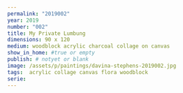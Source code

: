 ```yaml
---
permalink: "2019002"
year: 2019
number: "002"
title: My Private Lumbung
dimensions: 90 x 120
medium: woodblock acrylic charcoal collage on canvas
show_in_home: #true or empty
publish: # notyet or blank
image: /assets/p/paintings/davina-stephens-2019002.jpg
tags:  acrylic collage canvas flora woodblock
serie:
---
```

